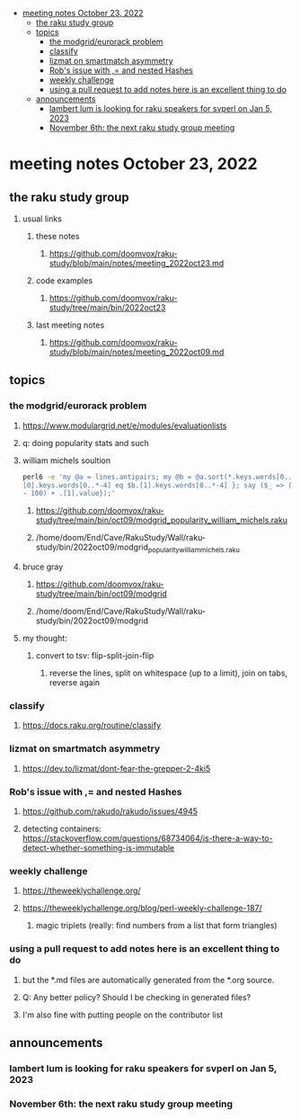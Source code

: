 - [meeting notes October 23, 2022](#orgfa730fa)
  - [the raku study group](#orgc68ed8a)
  - [topics](#org1ebbac9)
    - [the modgrid/eurorack problem](#org3c029fd)
    - [classify](#org2944a30)
    - [lizmat on smartmatch asymmetry](#org67bc982)
    - [Rob's issue with ,= and nested Hashes](#org73bcc4e)
    - [weekly challenge](#org44a521d)
    - [using a pull request to add notes here is an excellent thing to do](#orgc6f612b)
  - [announcements](#orgeb821f7)
    - [lambert lum is looking for raku speakers for svperl on Jan 5, 2023](#orge59e0ff)
    - [November 6th: the next raku study group meeting](#org4b6a251)


<a id="orgfa730fa"></a>

# meeting notes October 23, 2022


<a id="orgc68ed8a"></a>

## the raku study group

1.  usual links

    1.  these notes
    
        1.  <https://github.com/doomvox/raku-study/blob/main/notes/meeting_2022oct23.md>
    
    2.  code examples
    
        1.  <https://github.com/doomvox/raku-study/tree/main/bin/2022oct23>
    
    3.  last meeting notes
    
        1.  <https://github.com/doomvox/raku-study/blob/main/notes/meeting_2022oct09.md>


<a id="org1ebbac9"></a>

## topics


<a id="org3c029fd"></a>

### the modgrid/eurorack problem

1.  <https://www.modulargrid.net/e/modules/evaluationlists>

2.  q: doing popularity stats and such

3.  william michels soultion

    ```sh
    perl6 -e 'my @a = lines.antipairs; my @b = @a.sort(*.keys.words[0..*-3]).rotor(2 => -1); my @c; do for @b -> $b { @c.push($b) if $b.
    [0].keys.words[0..*-4] eq $b.[1].keys.words[0..*-4] }; say ($_ => (.[0].value - 100) + .[1].value).antipairs for @c.sort( { (.[0].value
    - 100) + .[1].value});'
    ```
    
    1.  <https://github.com/doomvox/raku-study/tree/main/bin/oct09/modgrid_popularity_william_michels.raku>
    
    2.  /home/doom/End/Cave/RakuStudy/Wall/raku-study/bin/2022oct09/modgrid<sub>popularity</sub><sub>william</sub><sub>michels.raku</sub>

4.  bruce gray

    1.  <https://github.com/doomvox/raku-study/tree/main/bin/oct09/modgrid>
    
    2.  /home/doom/End/Cave/RakuStudy/Wall/raku-study/bin/2022oct09/modgrid

5.  my thought:

    1.  convert to tsv: flip-split-join-flip
    
        1.  reverse the lines, split on whitespace (up to a limit), join on tabs, reverse again


<a id="org2944a30"></a>

### classify

1.  <https://docs.raku.org/routine/classify>


<a id="org67bc982"></a>

### lizmat on smartmatch asymmetry

1.  <https://dev.to/lizmat/dont-fear-the-grepper-2-4ki5>


<a id="org73bcc4e"></a>

### Rob's issue with ,= and nested Hashes

1.  <https://github.com/rakudo/rakudo/issues/4945>

2.  detecting containers: <https://stackoverflow.com/questions/68734064/is-there-a-way-to-detect-whether-something-is-immutable>


<a id="org44a521d"></a>

### weekly challenge

1.  <https://theweeklychallenge.org/>

2.  <https://theweeklychallenge.org/blog/perl-weekly-challenge-187/>

    1.  magic triplets (really: find numbers from a list that form triangles)


<a id="orgc6f612b"></a>

### using a pull request to add notes here is an excellent thing to do

1.  but the \*.md files are automatically generated from the \*.org source.

2.  Q: Any better policy? Should I be checking in generated files?

3.  I'm also fine with putting people on the contributor list


<a id="orgeb821f7"></a>

## announcements


<a id="orge59e0ff"></a>

### lambert lum is looking for raku speakers for svperl on Jan 5, 2023


<a id="org4b6a251"></a>

### November 6th: the next raku study group meeting
